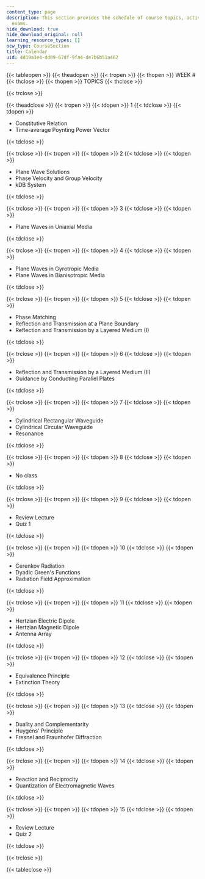 ```yaml
---
content_type: page
description: This section provides the schedule of course topics, activities, and
  exams.
hide_download: true
hide_download_original: null
learning_resource_types: []
ocw_type: CourseSection
title: Calendar
uid: 4d19a3e4-dd09-67df-9fa4-de7b6b51a462
---
```


{{< tableopen >}}
{{< theadopen >}}
{{< tropen >}}
{{< thopen >}}
WEEK #
{{< thclose >}}
{{< thopen >}}
TOPICS
{{< thclose >}}

{{< trclose >}}

{{< theadclose >}}
{{< tropen >}}
{{< tdopen >}}
1
{{< tdclose >}}
{{< tdopen >}}


*   Constitutive Relation
*   Time-average Poynting Power Vector


{{< tdclose >}}

{{< trclose >}}
{{< tropen >}}
{{< tdopen >}}
2
{{< tdclose >}}
{{< tdopen >}}


*   Plane Wave Solutions
*   Phase Velocity and Group Velocity
*   kDB System


{{< tdclose >}}

{{< trclose >}}
{{< tropen >}}
{{< tdopen >}}
3
{{< tdclose >}}
{{< tdopen >}}


*   Plane Waves in Uniaxial Media


{{< tdclose >}}

{{< trclose >}}
{{< tropen >}}
{{< tdopen >}}
4
{{< tdclose >}}
{{< tdopen >}}


*   Plane Waves in Gyrotropic Media
*   Plane Waves in Bianisotropic Media


{{< tdclose >}}

{{< trclose >}}
{{< tropen >}}
{{< tdopen >}}
5
{{< tdclose >}}
{{< tdopen >}}


*   Phase Matching
*   Reflection and Transmission at a Plane Boundary
*   Reflection and Transmission by a Layered Medium (I)


{{< tdclose >}}

{{< trclose >}}
{{< tropen >}}
{{< tdopen >}}
6
{{< tdclose >}}
{{< tdopen >}}


*   Reflection and Transmission by a Layered Medium (II)
*   Guidance by Conducting Parallel Plates


{{< tdclose >}}

{{< trclose >}}
{{< tropen >}}
{{< tdopen >}}
7
{{< tdclose >}}
{{< tdopen >}}


*   Cylindrical Rectangular Waveguide
*   Cylindrical Circular Waveguide
*   Resonance


{{< tdclose >}}

{{< trclose >}}
{{< tropen >}}
{{< tdopen >}}
8
{{< tdclose >}}
{{< tdopen >}}


*   No class


{{< tdclose >}}

{{< trclose >}}
{{< tropen >}}
{{< tdopen >}}
9
{{< tdclose >}}
{{< tdopen >}}


*   Review Lecture
*   Quiz 1


{{< tdclose >}}

{{< trclose >}}
{{< tropen >}}
{{< tdopen >}}
10
{{< tdclose >}}
{{< tdopen >}}


*   Cerenkov Radiation
*   Dyadic Green's Functions
*   Radiation Field Approximation


{{< tdclose >}}

{{< trclose >}}
{{< tropen >}}
{{< tdopen >}}
11
{{< tdclose >}}
{{< tdopen >}}


*   Hertzian Electric Dipole
*   Hertzian Magnetic Dipole
*   Antenna Array


{{< tdclose >}}

{{< trclose >}}
{{< tropen >}}
{{< tdopen >}}
12
{{< tdclose >}}
{{< tdopen >}}


*   Equivalence Principle
*   Extinction Theory


{{< tdclose >}}

{{< trclose >}}
{{< tropen >}}
{{< tdopen >}}
13
{{< tdclose >}}
{{< tdopen >}}


*   Duality and Complementarity
*   Huygens' Principle
*   Fresnel and Fraunhofer Diffraction


{{< tdclose >}}

{{< trclose >}}
{{< tropen >}}
{{< tdopen >}}
14
{{< tdclose >}}
{{< tdopen >}}


*   Reaction and Reciprocity
*   Quantization of Electromagnetic Waves


{{< tdclose >}}

{{< trclose >}}
{{< tropen >}}
{{< tdopen >}}
15
{{< tdclose >}}
{{< tdopen >}}


*   Review Lecture
*   Quiz 2


{{< tdclose >}}

{{< trclose >}}

{{< tableclose >}}